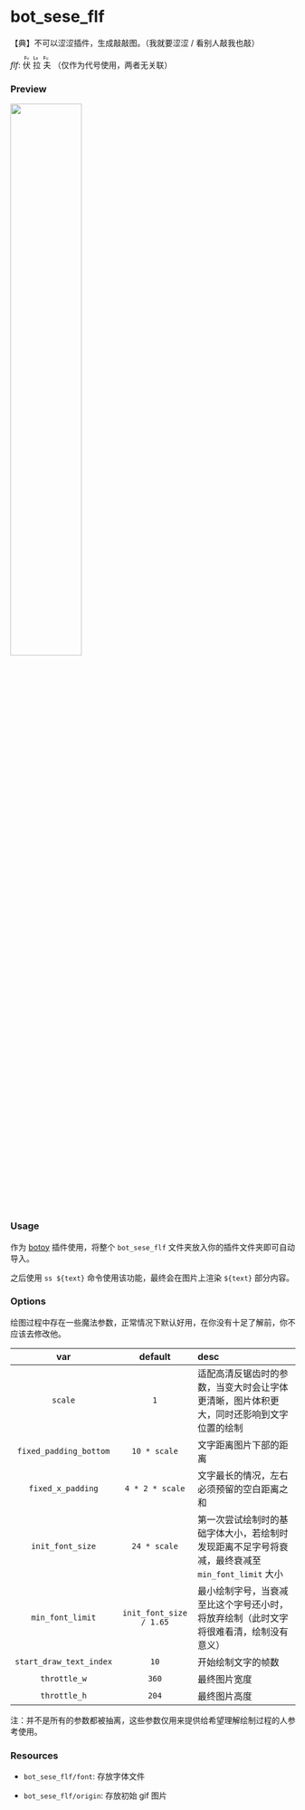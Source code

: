 # bot_sese_flf

【典】不可以涩涩插件，生成敲敲图。（我就要涩涩 / 看别人敲我也敲）

*flf*: <ruby>
伏 <rp>(</rp><rt>**F**u</rt><rp>)</rp>
拉 <rp>(</rp><rt>**L**a</rt><rp>)</rp>
夫 <rp>(</rp><rt>**F**u</rt><rp>)</rp>
</ruby> （仅作为代号使用，两者无关联）

### Preview

<img src='https://cdn.jsdelivr.net/gh/fz6m/Private-picgo@moe-2021/img/20211023052448.gif' width='50%' />

### Usage

作为 [botoy](https://github.com/opq-osc/botoy) 插件使用，将整个 `bot_sese_flf` 文件夹放入你的插件文件夹即可自动导入。

之后使用 `ss ${text}` 命令使用该功能，最终会在图片上渲染 `${text}` 部分内容。

### Options

绘图过程中存在一些魔法参数，正常情况下默认好用，在你没有十足了解前，你不应该去修改他。

var|default|desc
:-:|:-:|:-
`scale`|`1`|适配高清反锯齿时的参数，当变大时会让字体更清晰，图片体积更大，同时还影响到文字位置的绘制
`fixed_padding_bottom`|`10 * scale`|文字距离图片下部的距离
`fixed_x_padding`|`4 * 2 * scale`|文字最长的情况，左右必须预留的空白距离之和
`init_font_size`|`24 * scale`|第一次尝试绘制时的基础字体大小，若绘制时发现距离不足字号将衰减，最终衰减至 `min_font_limit` 大小
`min_font_limit`|`init_font_size / 1.65`|最小绘制字号，当衰减至比这个字号还小时，将放弃绘制（此时文字将很难看清，绘制没有意义）
`start_draw_text_index`|`10`|开始绘制文字的帧数
`throttle_w`|`360`|最终图片宽度
`throttle_h`|`204`|最终图片高度

注：并不是所有的参数都被抽离，这些参数仅用来提供给希望理解绘制过程的人参考使用。

### Resources

 - `bot_sese_flf/font`: 存放字体文件

 - `bot_sese_flf/origin`: 存放初始 gif 图片


